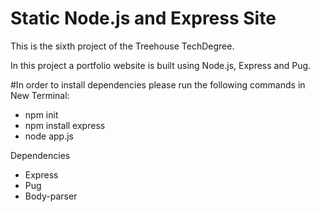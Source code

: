 # Static Node.js and Express Site

This is the sixth project of the Treehouse TechDegree.

In this project a portfolio website is built using Node.js, Express and Pug.

#In order to install dependencies please run the following commands in New Terminal:

- npm init
- npm install express 
- node app.js

Dependencies

- Express
- Pug
- Body-parser


